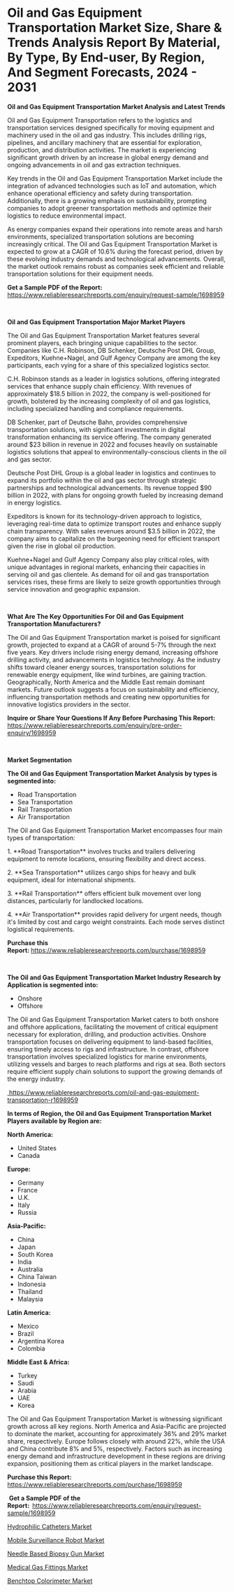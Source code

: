 <p><h1>Oil and Gas Equipment Transportation Market Size, Share & Trends Analysis Report By Material, By Type, By End-user, By Region, And Segment Forecasts, 2024 - 2031</h1></p><p><strong>Oil and Gas Equipment Transportation Market Analysis and Latest Trends</strong></p>
<p><p>Oil and Gas Equipment Transportation refers to the logistics and transportation services designed specifically for moving equipment and machinery used in the oil and gas industry. This includes drilling rigs, pipelines, and ancillary machinery that are essential for exploration, production, and distribution activities. The market is experiencing significant growth driven by an increase in global energy demand and ongoing advancements in oil and gas extraction techniques.</p><p>Key trends in the Oil and Gas Equipment Transportation Market include the integration of advanced technologies such as IoT and automation, which enhance operational efficiency and safety during transportation. Additionally, there is a growing emphasis on sustainability, prompting companies to adopt greener transportation methods and optimize their logistics to reduce environmental impact. </p><p>As energy companies expand their operations into remote areas and harsh environments, specialized transportation solutions are becoming increasingly critical. The Oil and Gas Equipment Transportation Market is expected to grow at a CAGR of 10.6% during the forecast period, driven by these evolving industry demands and technological advancements. Overall, the market outlook remains robust as companies seek efficient and reliable transportation solutions for their equipment needs.</p></p>
<p><strong>Get a Sample PDF of the Report:&nbsp;</strong> <a href="https://www.reliableresearchreports.com/enquiry/request-sample/1698959?utm_campaign=34&utm_medium=2&utm_source=Github&utm_content=ia&utm_term=20102024&utm_id=oil-and-gas-equipment-transportation">https://www.reliableresearchreports.com/enquiry/request-sample/1698959</a></p>
<p>&nbsp;</p>
<p><strong>Oil and Gas Equipment Transportation Major Market Players</strong></p>
<p><p>The Oil and Gas Equipment Transportation Market features several prominent players, each bringing unique capabilities to the sector. Companies like C.H. Robinson, DB Schenker, Deutsche Post DHL Group, Expeditors, Kuehne+Nagel, and Gulf Agency Company are among the key participants, each vying for a share of this specialized logistics sector.</p><p>C.H. Robinson stands as a leader in logistics solutions, offering integrated services that enhance supply chain efficiency. With revenues of approximately $18.5 billion in 2022, the company is well-positioned for growth, bolstered by the increasing complexity of oil and gas logistics, including specialized handling and compliance requirements.</p><p>DB Schenker, part of Deutsche Bahn, provides comprehensive transportation solutions, with significant investments in digital transformation enhancing its service offering. The company generated around $23 billion in revenue in 2022 and focuses heavily on sustainable logistics solutions that appeal to environmentally-conscious clients in the oil and gas sector.</p><p>Deutsche Post DHL Group is a global leader in logistics and continues to expand its portfolio within the oil and gas sector through strategic partnerships and technological advancements. Its revenue topped $90 billion in 2022, with plans for ongoing growth fueled by increasing demand in energy logistics.</p><p>Expeditors is known for its technology-driven approach to logistics, leveraging real-time data to optimize transport routes and enhance supply chain transparency. With sales revenues around $3.5 billion in 2022, the company aims to capitalize on the burgeoning need for efficient transport given the rise in global oil production.</p><p>Kuehne+Nagel and Gulf Agency Company also play critical roles, with unique advantages in regional markets, enhancing their capacities in serving oil and gas clientele. As demand for oil and gas transportation services rises, these firms are likely to seize growth opportunities through service innovation and geographic expansion.</p></p>
<p>&nbsp;</p>
<p><strong>What Are The Key Opportunities For Oil and Gas Equipment Transportation Manufacturers?</strong></p>
<p><p>The Oil and Gas Equipment Transportation market is poised for significant growth, projected to expand at a CAGR of around 5-7% through the next five years. Key drivers include rising energy demand, increasing offshore drilling activity, and advancements in logistics technology. As the industry shifts toward cleaner energy sources, transportation solutions for renewable energy equipment, like wind turbines, are gaining traction. Geographically, North America and the Middle East remain dominant markets. Future outlook suggests a focus on sustainability and efficiency, influencing transportation methods and creating new opportunities for innovative logistics providers in the sector.</p></p>
<p><strong>Inquire or Share Your Questions If Any Before Purchasing This Report:</strong> <a href="https://www.reliableresearchreports.com/enquiry/pre-order-enquiry/1698959?utm_campaign=34&utm_medium=2&utm_source=Github&utm_content=ia&utm_term=20102024&utm_id=oil-and-gas-equipment-transportation">https://www.reliableresearchreports.com/enquiry/pre-order-enquiry/1698959</a></p>
<p>&nbsp;</p>
<p><strong>Market Segmentation</strong></p>
<p><strong>The Oil and Gas Equipment Transportation Market Analysis by types is segmented into:</strong></p>
<p><ul><li>Road Transportation</li><li>Sea Transportation</li><li>Rail Transportation</li><li>Air Transportation</li></ul></p>
<p><p>The Oil and Gas Equipment Transportation Market encompasses four main types of transportation: </p><p>1. **Road Transportation** involves trucks and trailers delivering equipment to remote locations, ensuring flexibility and direct access. </p><p>2. **Sea Transportation** utilizes cargo ships for heavy and bulk equipment, ideal for international shipments. </p><p>3. **Rail Transportation** offers efficient bulk movement over long distances, particularly for landlocked locations. </p><p>4. **Air Transportation** provides rapid delivery for urgent needs, though it's limited by cost and cargo weight constraints. Each mode serves distinct logistical requirements.</p></p>
<p><strong>Purchase this Report:&nbsp;</strong><a href="https://www.reliableresearchreports.com/purchase/1698959?utm_campaign=34&utm_medium=2&utm_source=Github&utm_content=ia&utm_term=20102024&utm_id=oil-and-gas-equipment-transportation">https://www.reliableresearchreports.com/purchase/1698959</a></p>
<p>&nbsp;</p>
<p><strong>The Oil and Gas Equipment Transportation Market Industry Research by Application is segmented into:</strong></p>
<p><ul><li>Onshore</li><li>Offshore</li></ul></p>
<p><p>The Oil and Gas Equipment Transportation Market caters to both onshore and offshore applications, facilitating the movement of critical equipment necessary for exploration, drilling, and production activities. Onshore transportation focuses on delivering equipment to land-based facilities, ensuring timely access to rigs and infrastructure. In contrast, offshore transportation involves specialized logistics for marine environments, utilizing vessels and barges to reach platforms and rigs at sea. Both sectors require efficient supply chain solutions to support the growing demands of the energy industry.</p></p>
<p><a href="https://www.reliableresearchreports.com/oil-and-gas-equipment-transportation-r1698959?utm_campaign=34&utm_medium=2&utm_source=Github&utm_content=ia&utm_term=20102024&utm_id=oil-and-gas-equipment-transportation">&nbsp;https://www.reliableresearchreports.com/oil-and-gas-equipment-transportation-r1698959</a></p>
<p><strong>In terms of Region, the Oil and Gas Equipment Transportation Market Players available by Region are:</strong></p>
<p>
    <p> <strong> North America: </strong>
        <ul>
            <li>United States</li>
            <li>Canada</li>
        </ul>
        </p> 
    <p> <strong> Europe: </strong>
        <ul>
            <li>Germany</li>
            <li>France</li>
            <li>U.K.</li>
            <li>Italy</li>
            <li>Russia</li>
        </ul>
        </p> 
    <p> <strong> Asia-Pacific: </strong>
        <ul>
            <li>China</li>
            <li>Japan</li>
            <li>South Korea</li>
            <li>India</li>
            <li>Australia</li>
            <li>China Taiwan</li>
            <li>Indonesia</li>
            <li>Thailand</li>
            <li>Malaysia</li>
        </ul>
        </p> 
    <p> <strong> Latin America: </strong>
        <ul>
            <li>Mexico</li>
            <li>Brazil</li>
            <li>Argentina Korea</li>
            <li>Colombia</li>
        </ul>
        </p> 
    <p> <strong> Middle East & Africa: </strong>
        <ul>
            <li>Turkey</li>
            <li>Saudi</li>
            <li>Arabia</li>
            <li>UAE</li>
            <li>Korea</li>
        </ul>
    </p>
    </p>
<p><p>The Oil and Gas Equipment Transportation Market is witnessing significant growth across all key regions. North America and Asia-Pacific are projected to dominate the market, accounting for approximately 36% and 29% market share, respectively. Europe follows closely with around 22%, while the USA and China contribute 8% and 5%, respectively. Factors such as increasing energy demand and infrastructure development in these regions are driving expansion, positioning them as critical players in the market landscape.</p></p>
<p><strong>Purchase this Report: </strong><a href="https://www.reliableresearchreports.com/purchase/1698959?utm_campaign=34&utm_medium=2&utm_source=Github&utm_content=ia&utm_term=20102024&utm_id=oil-and-gas-equipment-transportation">https://www.reliableresearchreports.com/purchase/1698959</a></p>
<p>&nbsp;<strong>Get a Sample PDF of the Report:&nbsp;&nbsp;</strong><a href="https://www.reliableresearchreports.com/enquiry/request-sample/1698959?utm_campaign=34&utm_medium=2&utm_source=Github&utm_content=ia&utm_term=20102024&utm_id=oil-and-gas-equipment-transportation">https://www.reliableresearchreports.com/enquiry/request-sample/1698959</a></p>
<p><strong></strong></p>
<p><p><a href="https://github.com/avilarotedlowkog/Market-Research-Report-List-1/blob/main/hydrophilic-catheters-market.md?utm_campaign=34&utm_medium=2&utm_source=Github&utm_content=ia&utm_term=20102024&utm_id=oil-and-gas-equipment-transportation">Hydrophilic Catheters Market</a></p><p><a href="https://issuu.com/reportprime-2/docs/mobile-surveillance-robot-market-si_bbe87d0f2c9503?utm_campaign=34&utm_medium=2&utm_source=Github&utm_content=ia&utm_term=20102024&utm_id=oil-and-gas-equipment-transportation">Mobile Surveillance Robot Market</a></p><p><a href="https://github.com/fannklhimesu/Market-Research-Report-List-1/blob/main/needle-based-biopsy-gun-market.md?utm_campaign=34&utm_medium=2&utm_source=Github&utm_content=ia&utm_term=20102024&utm_id=oil-and-gas-equipment-transportation">Needle Based Biopsy Gun Market</a></p><p><a href="https://www.linkedin.com/pulse/medical-gas-fittings-market-indicators-size-regional-breakdown-igfre?utm_campaign=34&utm_medium=2&utm_source=Github&utm_content=ia&utm_term=20102024&utm_id=oil-and-gas-equipment-transportation">Medical Gas Fittings Market</a></p><p><a href="https://issuu.com/reportprime-2/docs/benchtop-colorimeter-market-size-20_19a4db9effdac7?utm_campaign=34&utm_medium=2&utm_source=Github&utm_content=ia&utm_term=20102024&utm_id=oil-and-gas-equipment-transportation">Benchtop Colorimeter Market</a></p></p>